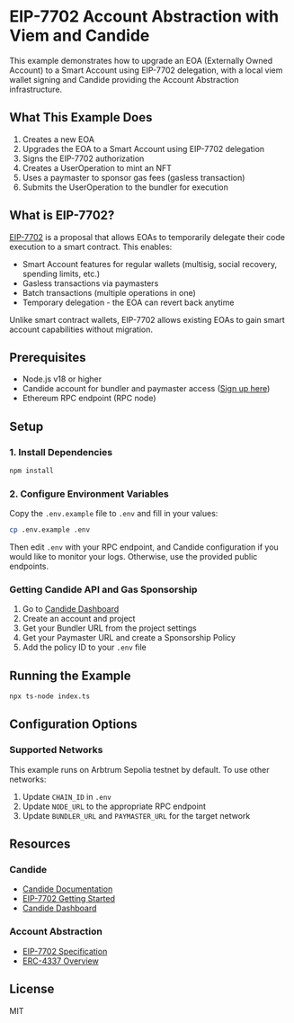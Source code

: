 # EIP-7702 Account Abstraction with Viem and Candide

This example demonstrates how to upgrade an EOA (Externally Owned Account) to a Smart Account using EIP-7702 delegation, with a local viem wallet signing and Candide providing the Account Abstraction infrastructure.

## What This Example Does

1. Creates a new EOA
2. Upgrades the EOA to a Smart Account using EIP-7702 delegation
3. Signs the EIP-7702 authorization
4. Creates a UserOperation to mint an NFT
5. Uses a paymaster to sponsor gas fees (gasless transaction)
6. Submits the UserOperation to the bundler for execution

## What is EIP-7702?

[EIP-7702](https://eips.ethereum.org/EIPS/eip-7702) is a proposal that allows EOAs to temporarily delegate their code execution to a smart contract. This enables:

- Smart Account features for regular wallets (multisig, social recovery, spending limits, etc.)
- Gasless transactions via paymasters
- Batch transactions (multiple operations in one)
- Temporary delegation - the EOA can revert back anytime

Unlike smart contract wallets, EIP-7702 allows existing EOAs to gain smart account capabilities without migration.

## Prerequisites

- Node.js v18 or higher
- Candide account for bundler and paymaster access ([Sign up here](https://dashboard.candide.dev))
- Ethereum RPC endpoint (RPC node)

## Setup

### 1. Install Dependencies

```bash
npm install
```

### 2. Configure Environment Variables

Copy the `.env.example` file to `.env` and fill in your values:

```bash
cp .env.example .env
```

Then edit `.env` with your RPC endpoint, and Candide configuration if you would like to monitor your logs. Otherwise, use the provided public endpoints. 

### Getting Candide API and Gas Sponsorship

1. Go to [Candide Dashboard](https://dashboard.candide.dev)
2. Create an account and project
3. Get your Bundler URL from the project settings
4. Get your Paymaster URL and create a Sponsorship Policy
5. Add the policy ID to your `.env` file

## Running the Example

```bash
npx ts-node index.ts
```

## Configuration Options

### Supported Networks

This example runs on Arbtrum Sepolia testnet by default. To use other networks:

1. Update `CHAIN_ID` in `.env`
2. Update `NODE_URL` to the appropriate RPC endpoint
3. Update `BUNDLER_URL` and `PAYMASTER_URL` for the target network

## Resources

### Candide
- [Candide Documentation](https://docs.candide.dev/)
- [EIP-7702 Getting Started](https://docs.candide.dev/wallet/guides/getting-started-eip-7702/)
- [Candide Dashboard](https://dashboard.candide.dev)

### Account Abstraction
- [EIP-7702 Specification](https://eips.ethereum.org/EIPS/eip-7702)
- [ERC-4337 Overview](https://eips.ethereum.org/EIPS/eip-4337)

## License

MIT
